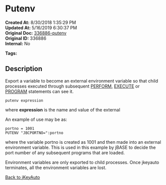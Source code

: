 # Putenv

**Created At:** 8/30/2018 1:35:29 PM  
**Updated At:** 5/16/2019 6:30:37 PM  
**Original Doc:** [336886-putenv](https://docs.jbase.com/48575-jkeyauto/336886-putenv)  
**Original ID:** 336886  
**Internal:** No  

**Tags:**
<badge text='program profiling' vertical='middle' />

## Description

Export a variable to become an external environment variable so that child processes executed through subsequent [PERFORM](./../execute), [EXECUTE](./../execute) or [PROGRAM](./../program) statements can see it.

```
putenv expression
```

where **expression** is the name and value of the external

An example of use may be as:

```
portno = 1001
PUTENV "JBCPORTNO=":portno
```

where the variable portno is created as 1001 and then made into an external environment variable. This is used in this example by jBASE to decide the port number of any subsequent programs that are loaded.

Environment variables are only exported to child processes. Once jkeyauto terminates, all the environment variables are lost.

[Back to jKeyAuto](./../README.md)
